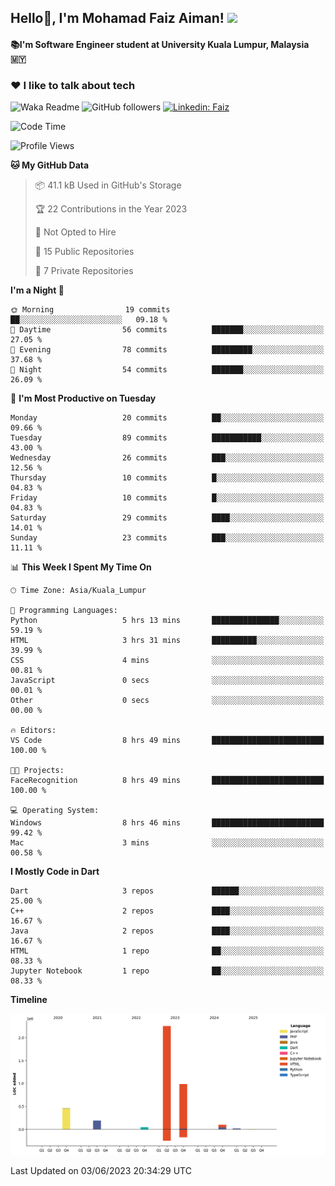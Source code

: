 <h2> Hello👋, I'm Mohamad Faiz Aiman! <img src="https://media.giphy.com/media/12oufCB0MyZ1Go/giphy.gif" width="50"></h2>

#### 📚I'm Software Engineer student at University Kuala Lumpur, Malaysia 🇲🇾
###  ❤️ I like to talk about tech 


![Waka Readme](https://github.com/anmol098/anmol098/workflows/Waka%20Readme/badge.svg)
![GitHub followers](https://img.shields.io/github/followers/faizaiman?label=Follow&style=social)
[![Linkedin: Faiz](https://img.shields.io/badge/-Faiz-blue?style=flat-square&logo=Linkedin&logoColor=white&link=https://www.linkedin.com/in/mohamad-faiz-aiman-623747192/)](https://www.linkedin.com/in/mohamad-faiz-aiman-623747192/)

<!--START_SECTION:waka-->
![Code Time](http://img.shields.io/badge/Code%20Time-111%20hrs%2025%20mins-blue)

![Profile Views](http://img.shields.io/badge/Profile%20Views-49-blue)

**🐱 My GitHub Data** 

> 📦 41.1 kB Used in GitHub's Storage 
 > 
> 🏆 22 Contributions in the Year 2023
 > 
> 🚫 Not Opted to Hire
 > 
> 📜 15 Public Repositories 
 > 
> 🔑 7 Private Repositories 
 > 
**I'm a Night 🦉** 

```text
🌞 Morning                19 commits          ██░░░░░░░░░░░░░░░░░░░░░░░   09.18 % 
🌆 Daytime                56 commits          ███████░░░░░░░░░░░░░░░░░░   27.05 % 
🌃 Evening                78 commits          █████████░░░░░░░░░░░░░░░░   37.68 % 
🌙 Night                  54 commits          ███████░░░░░░░░░░░░░░░░░░   26.09 % 
```
📅 **I'm Most Productive on Tuesday** 

```text
Monday                   20 commits          ██░░░░░░░░░░░░░░░░░░░░░░░   09.66 % 
Tuesday                  89 commits          ███████████░░░░░░░░░░░░░░   43.00 % 
Wednesday                26 commits          ███░░░░░░░░░░░░░░░░░░░░░░   12.56 % 
Thursday                 10 commits          █░░░░░░░░░░░░░░░░░░░░░░░░   04.83 % 
Friday                   10 commits          █░░░░░░░░░░░░░░░░░░░░░░░░   04.83 % 
Saturday                 29 commits          ████░░░░░░░░░░░░░░░░░░░░░   14.01 % 
Sunday                   23 commits          ███░░░░░░░░░░░░░░░░░░░░░░   11.11 % 
```


📊 **This Week I Spent My Time On** 

```text
🕑︎ Time Zone: Asia/Kuala_Lumpur

💬 Programming Languages: 
Python                   5 hrs 13 mins       ███████████████░░░░░░░░░░   59.19 % 
HTML                     3 hrs 31 mins       ██████████░░░░░░░░░░░░░░░   39.99 % 
CSS                      4 mins              ░░░░░░░░░░░░░░░░░░░░░░░░░   00.81 % 
JavaScript               0 secs              ░░░░░░░░░░░░░░░░░░░░░░░░░   00.01 % 
Other                    0 secs              ░░░░░░░░░░░░░░░░░░░░░░░░░   00.00 % 

🔥 Editors: 
VS Code                  8 hrs 49 mins       █████████████████████████   100.00 % 

🐱‍💻 Projects: 
FaceRecognition          8 hrs 49 mins       █████████████████████████   100.00 % 

💻 Operating System: 
Windows                  8 hrs 46 mins       █████████████████████████   99.42 % 
Mac                      3 mins              ░░░░░░░░░░░░░░░░░░░░░░░░░   00.58 % 
```

**I Mostly Code in Dart** 

```text
Dart                     3 repos             ██████░░░░░░░░░░░░░░░░░░░   25.00 % 
C++                      2 repos             ████░░░░░░░░░░░░░░░░░░░░░   16.67 % 
Java                     2 repos             ████░░░░░░░░░░░░░░░░░░░░░   16.67 % 
HTML                     1 repo              ██░░░░░░░░░░░░░░░░░░░░░░░   08.33 % 
Jupyter Notebook         1 repo              ██░░░░░░░░░░░░░░░░░░░░░░░   08.33 % 
```



**Timeline**

![Lines of Code chart](https://raw.githubusercontent.com/faizaiman/faizaiman/main/assets/bar_graph.png)


 Last Updated on 03/06/2023 20:34:29 UTC
<!--END_SECTION:waka-->
